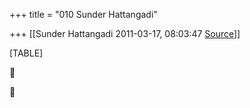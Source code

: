 +++
title = "010 Sunder Hattangadi"

+++
[[Sunder Hattangadi	2011-03-17, 08:03:47 [Source](https://groups.google.com/g/samskrita/c/pWNFDE7apiw)]]



[TABLE]





